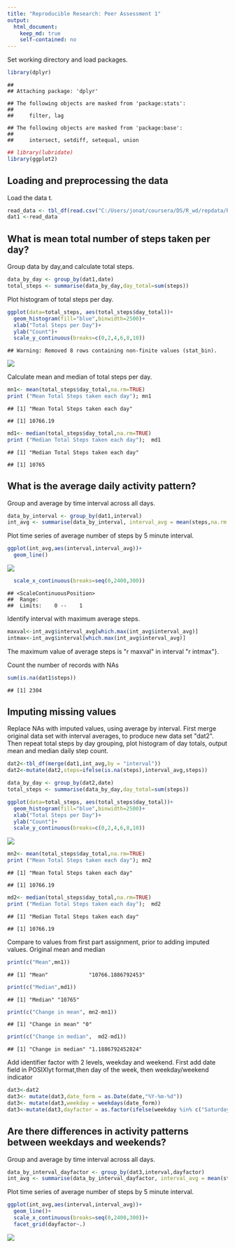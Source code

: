 ```yaml
---
title: "Reproducible Research: Peer Assessment 1"
output: 
  html_document:
    keep_md: true
    self-contained: no
---
```






Set working directory and load packages.

```r
library(dplyr)
```

```
## 
## Attaching package: 'dplyr'
```

```
## The following objects are masked from 'package:stats':
## 
##     filter, lag
```

```
## The following objects are masked from 'package:base':
## 
##     intersect, setdiff, setequal, union
```

```r
## library(lubridate)
library(ggplot2)
```
## Loading and preprocessing the data
Load the data t.


```r
read_data <- tbl_df(read.csv("C:/Users/jonat/coursera/DS/R_wd/repdata/RepData_PeerAssessment1/activity/activity.csv", stringsAsFactors = FALSE))
dat1 <-read_data
```

## What is mean total number of steps taken per day?
Group data by day,and calculate total steps.

```r
data_by_day <- group_by(dat1,date)
total_steps <- summarise(data_by_day,day_total=sum(steps))
```

Plot histogram of total steps per day.

```r
ggplot(data=total_steps, aes(total_steps$day_total))+
  geom_histogram(fill="blue",binwidth=2500)+
  xlab("Total Steps per Day")+
  ylab("Count")+
  scale_y_continuous(breaks=c(0,2,4,6,8,10))
```

```
## Warning: Removed 8 rows containing non-finite values (stat_bin).
```

![](PA1_template_files/figure-html/unnamed-chunk-4-1.png)<!-- -->

Calculate mean and median of total steps per day.

```r
mn1<- mean(total_steps$day_total,na.rm=TRUE)
print ("Mean Total Steps taken each day"); mn1
```

```
## [1] "Mean Total Steps taken each day"
```

```
## [1] 10766.19
```

```r
md1<- median(total_steps$day_total,na.rm=TRUE)
print ("Median Total Steps taken each day");  md1
```

```
## [1] "Median Total Steps taken each day"
```

```
## [1] 10765
```

## What is the average daily activity pattern?
Group and average by time interval across all days. 

```r
data_by_interval <- group_by(dat1,interval)
int_avg <- summarise(data_by_interval, interval_avg = mean(steps,na.rm = TRUE))
```

Plot time series of average number of steps by 5 minute interval.

```r
ggplot(int_avg,aes(interval,interval_avg))+
  geom_line()
```

![](PA1_template_files/figure-html/unnamed-chunk-7-1.png)<!-- -->

```r
  scale_x_continuous(breaks=seq(0,2400,300))
```

```
## <ScaleContinuousPosition>
##  Range:  
##  Limits:    0 --    1
```


Identify interval with maximum average steps.

```r
maxval<-int_avg$interval_avg[which.max(int_avg$interval_avg)]
intmax<-int_avg$interval[which.max(int_avg$interval_avg)]
```
The maximum value of average steps is "r maxval" in interval "r intmax"}. 

Count the number of records with NAs 

```r
sum(is.na(dat1$steps))
```

```
## [1] 2304
```


## Imputing missing values
Replace NAs with imputed values, using average by interval.
First merge original data set with interval averages, to produce new data set "dat2". 
Then repeat total steps by day grouping, plot histogram of day totals, output mean and median daily step count.

```r
dat2<-tbl_df(merge(dat1,int_avg,by = "interval"))
dat2<-mutate(dat2,steps=ifelse(is.na(steps),interval_avg,steps))

data_by_day <- group_by(dat2,date)
total_steps <- summarise(data_by_day,day_total=sum(steps))

ggplot(data=total_steps, aes(total_steps$day_total))+
  geom_histogram(fill="blue",binwidth=2500)+
  xlab("Total Steps per Day")+
  ylab("Count")+
  scale_y_continuous(breaks=c(0,2,4,6,8,10))
```

![](PA1_template_files/figure-html/unnamed-chunk-10-1.png)<!-- -->

```r
mn2<- mean(total_steps$day_total,na.rm=TRUE)
print ("Mean Total Steps taken each day"); mn2
```

```
## [1] "Mean Total Steps taken each day"
```

```
## [1] 10766.19
```

```r
md2<- median(total_steps$day_total,na.rm=TRUE)
print ("Median Total Steps taken each day");  md2
```

```
## [1] "Median Total Steps taken each day"
```

```
## [1] 10766.19
```


Compare to values from first part assignment, prior to adding imputed values.
Original mean and median

```r
print(c("Mean",mn1))
```

```
## [1] "Mean"             "10766.1886792453"
```

```r
print(c("Median",md1))
```

```
## [1] "Median" "10765"
```

```r
print(c("Change in mean", mn2-mn1))
```

```
## [1] "Change in mean" "0"
```

```r
print(c("Change in median",  md2-md1))
```

```
## [1] "Change in median" "1.1886792452824"
```


Add identifier factor with 2 levels, weekday and weekend.
First add date field in POSIXlyt format,then day of the week, then weekday/weekend indicator

```r
dat3<-dat2
dat3<- mutate(dat3,date_form = as.Date(date,"%Y-%m-%d"))
dat3<- mutate(dat3,weekday = weekdays(date_form))
dat3<-mutate(dat3,dayfactor = as.factor(ifelse(weekday %in% c("Saturday","Sunday"), "weekend","weekday")))
```


## Are there differences in activity patterns between weekdays and weekends?
Group and average by time interval across all days. 

```r
data_by_interval_dayfactor <- group_by(dat3,interval,dayfactor)
int_avg <- summarise(data_by_interval_dayfactor, interval_avg = mean(steps,na.rm = TRUE))
```

Plot time series of average number of steps by 5 minute interval.

```r
ggplot(int_avg,aes(interval,interval_avg))+
  geom_line()+
  scale_x_continuous(breaks=seq(0,2400,300))+
  facet_grid(dayfactor~.)
```

![](PA1_template_files/figure-html/unnamed-chunk-14-1.png)<!-- -->
